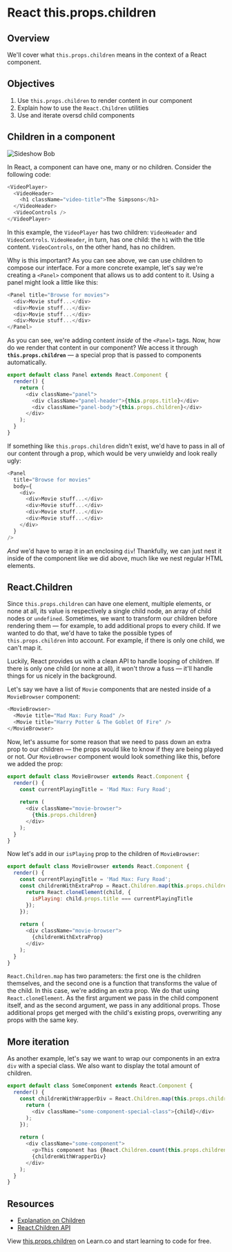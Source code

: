 # React this.props.children

## Overview

We'll cover what  `this.props.children` means in the context of a React component. 

## Objectives

1. Use `this.props.children` to render content in our component
2. Explain how to use the `React.Children` utilities
3. Use and iterate oversd child components

## Children in a component
![Sideshow Bob](https://media.giphy.com/media/xT5LMVEIvpgJCWCcog/giphy.gif)

In React, a component can have one, many or no children. Consider the following code:

```js
<VideoPlayer>
  <VideoHeader>
    <h1 className="video-title">The Simpsons</h1>
  </VideoHeader>
  <VideoControls />
</VideoPlayer>
```

In this example, the `VideoPlayer` has two children: `VideoHeader` and `VideoControls`. `VideoHeader`, in turn, has one child: the `h1` with the title content. `VideoControls`, on the other hand, has no children.

Why is this important? As you can see above, we can use children to compose our interface. For a more concrete example, let's say we're creating a `<Panel>` component that allows us to add content to it. Using a panel might look a little like this:

```js
<Panel title="Browse for movies">
  <div>Movie stuff...</div>
  <div>Movie stuff...</div>
  <div>Movie stuff...</div>
  <div>Movie stuff...</div>
</Panel>
```

As you can see, we're adding content *inside* of the `<Panel>` tags. Now, how do we render that content in our component? We access it through **`this.props.children`** — a special prop that is passed to components automatically.

```js
export default class Panel extends React.Component {
  render() {
    return (
      <div className="panel">
        <div className="panel-header">{this.props.title}</div>
        <div className="panel-body">{this.props.children}</div>
      </div>
    );
  }
}
```

If something like `this.props.children` didn't exist, we'd have to pass in all of our content through a prop, which would be very unwieldy and look really ugly:

```js
<Panel 
  title="Browse for movies" 
  body={
    <div>
      <div>Movie stuff...</div>
      <div>Movie stuff...</div>
      <div>Movie stuff...</div>
      <div>Movie stuff...</div>
    </div>
  } 
/>
```

_And_ we'd have to wrap it in an enclosing `div`! Thankfully, we can just nest it inside of the component like we did above, much like we nest regular HTML elements.

## React.Children
Since `this.props.children` can have one element, multiple elements, or none at all, its value is respectively a single child node, an array of child nodes or `undefined`. Sometimes, we want to transform our children before rendering them — for example, to add additional props to every child. If we wanted to do that, we'd have to take the possible types of `this.props.children` into account. For example, if there is only one child, we can't map it.

Luckily, React provides us with a clean API to handle looping of children. If there is only one child (or none at all), it won't throw a fuss — it'll handle things for us nicely in the background.

Let's say we have a list of `Movie` components that are nested inside of a `MovieBrowser` component:

```js
<MovieBrowser>
  <Movie title="Mad Max: Fury Road" />
  <Movie title="Harry Potter & The Goblet Of Fire" />
</MovieBrowser>
```

Now, let's assume for some reason that we need to pass down an extra prop to our children — the props would like to know if they are being played or not. Our `MovieBrowser` component would look something like this, before we added the prop:

```js
export default class MovieBrowser extends React.Component {
  render() {
    const currentPlayingTitle = 'Mad Max: Fury Road';
    
    return (
      <div className="movie-browser">
        {this.props.children}
      </div>      
    );
  }
}
```

Now let's add in our `isPlaying` prop to the children of `MovieBrowser`:

```js
export default class MovieBrowser extends React.Component {
  render() {
    const currentPlayingTitle = 'Mad Max: Fury Road';
    const childrenWithExtraProp = React.Children.map(this.props.children, child => {
      return React.cloneElement(child, {
        isPlaying: child.props.title === currentPlayingTitle
      });
    });
    
    return (
      <div className="movie-browser">
        {childrenWithExtraProp}
      </div>      
    );
  }
}
```

`React.Children.map` has two parameters: the first one is the children themselves, and the second one is a function that transforms the value of the child. In this case, we're adding an extra prop. We do that using `React.cloneElement`. As the first argument we pass in the child component itself, and as the second argument, we pass in any additional props. Those additional props get merged with the child's existing props, overwriting any props with the same key.

## More iteration
As another example, let's say we want to wrap our components in an extra `div` with a special class. We also want to display the total amount of children.

```js
export default class SomeComponent extends React.Component {
  render() {
    const childrenWithWrapperDiv = React.Children.map(this.props.children, child => {
      return (
        <div className="some-component-special-class">{child}</div> 
      );
    });
    
    return (
      <div className="some-component">
        <p>This component has {React.Children.count(this.props.children)} children.</p>
        {childrenWithWrapperDiv}        
      </div>      
    );
  }
}
```

## Resources
- [Explanation on Children](https://facebook.github.io/react/docs/multiple-components.html#children)
- [React.Children API](https://facebook.github.io/react/docs/top-level-api.html#react.children)

<p class='util--hide'>View <a href='https://learn.co/lessons/react-this-props-children'>this.props.children</a> on Learn.co and start learning to code for free.</p>
